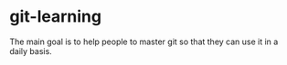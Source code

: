 # git-learning
The main goal is to help people to master git so that they can use it in a daily basis.
